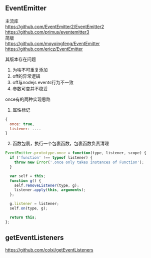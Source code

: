 
## EventEmitter
主流库   
https://github.com/EventEmitter2/EventEmitter2
https://github.com/primus/eventemitter3   
简版   
https://github.com/mqyqingfeng/EventEmitter  
https://github.com/ericz/EventEmitter

其版本存在问题
1. 为啥不可重复添加
2. off的异常逻辑
3. off与nodejs events行为不一致
4. 参数可变并不稳妥

once有的两种实现思路
1. 属性标记
```js
{
  once: true,
  listener: ....
}
```
2. 函数包裹，执行一个包裹函数，包裹函数负责清理
```js
EventEmitter.prototype.once = function(type, listener, scope) {
  if ('function' !== typeof listener) {
    throw new Error('.once only takes instances of Function');
  }

  var self = this;
  function g() {
    self.removeListener(type, g);
    listener.apply(this, arguments);
  };

  g.listener = listener;
  self.on(type, g);

  return this;
};
```

## getEventListeners
https://github.com/colxi/getEventListeners